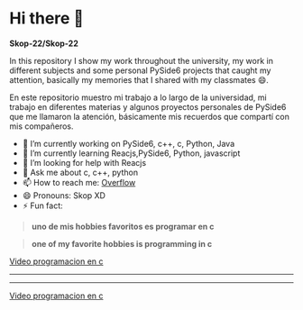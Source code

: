 # Hi there 👋

**Skop-22/Skop-22** 

In this repository I show my work throughout the university, my work in different subjects and some personal PySide6 projects that caught my attention, basically my memories that I shared with my classmates 😄.

En este repositorio muestro mi trabajo a lo largo de la universidad, mi trabajo en diferentes materias y algunos proyectos personales de PySide6 que me llamaron la atención, básicamente mis recuerdos que compartí con mis compañeros.


- 🔭 I’m currently working on PySide6, c++, c, Python, Java
- 🌱 I’m currently learning Reacjs,PySide6, Python, javascript
- 🤔 I’m looking for help with Reacjs
- 💬 Ask me about c, c++, python
- 📫 How to reach me: [Overflow](https://stackoverflow.com/users/17256486/skop-beltran)
- 😄 Pronouns: Skop XD
- ⚡ Fun fact: 

> **uno de mis hobbies favoritos es programar en c**

> **one of my favorite hobbies is programming in c**

[Video programacion en c](https://www.youtube.com/watch?v=xf4laWV3oKI&t=185s&ab_channel=SkopBeltran "Generador de Expresiones de 3 niveles de precedencia")

---
---

[Video programacion en c](https://www.youtube.com/watch?v=TaUKayCbkx0&t=23s&ab_channel=SkopBeltran "Menu basico en c")
